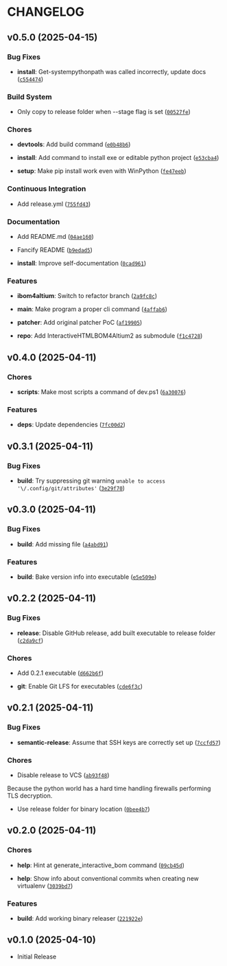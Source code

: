 # CHANGELOG

<!-- version list -->

## v0.5.0 (2025-04-15)

### Bug Fixes

- **install**: Get-systempythonpath was called incorrectly, update docs
  ([`c554474`](https://github.com/StefanRickli/altium-ibom-releaser/commit/c5544742aedf6af7b3887ccec08918f91b89c8ae))

### Build System

- Only copy to release folder when --stage flag is set
  ([`00527fe`](https://github.com/StefanRickli/altium-ibom-releaser/commit/00527fe9ff80eb204df8277102fb3006469fd79a))

### Chores

- **devtools**: Add build command
  ([`e0b48b6`](https://github.com/StefanRickli/altium-ibom-releaser/commit/e0b48b6b7523f54449db05c1b86780b103857945))

- **install**: Add command to install exe or editable python project
  ([`e53cba4`](https://github.com/StefanRickli/altium-ibom-releaser/commit/e53cba4a7131825adb4472cca4d1f27c3646076b))

- **setup**: Make pip install work even with WinPython
  ([`fe47eeb`](https://github.com/StefanRickli/altium-ibom-releaser/commit/fe47eeb884f068c4c24462ccd3e3c9d77040d8a0))

### Continuous Integration

- Add release.yml
  ([`755fd43`](https://github.com/StefanRickli/altium-ibom-releaser/commit/755fd4343be67d6356fd583343af220baa20df4e))

### Documentation

- Add README.md
  ([`04ae160`](https://github.com/StefanRickli/altium-ibom-releaser/commit/04ae160cf5267893e35e1a4dc28562da0b0a94af))

- Fancify README
  ([`b9edad5`](https://github.com/StefanRickli/altium-ibom-releaser/commit/b9edad51b535d5d2d06b6f300289da21be8ebf72))

- **install**: Improve self-documentation
  ([`0cad961`](https://github.com/StefanRickli/altium-ibom-releaser/commit/0cad961a6475c573aedc962aa4cae1a0c25762ce))

### Features

- **ibom4altium**: Switch to refactor branch
  ([`2a9fc8c`](https://github.com/StefanRickli/altium-ibom-releaser/commit/2a9fc8cdc3ec2197e1fab84e85f8fb5277b01b59))

- **main**: Make program a proper cli command
  ([`4affab6`](https://github.com/StefanRickli/altium-ibom-releaser/commit/4affab64c1e6d42b25463e420f2345c6eed8b443))

- **patcher**: Add original patcher PoC
  ([`af19905`](https://github.com/StefanRickli/altium-ibom-releaser/commit/af19905a0096463b467ea76b76b88ea37bf366e2))

- **repo**: Add InteractiveHTMLBOM4Altium2 as submodule
  ([`f1c4728`](https://github.com/StefanRickli/altium-ibom-releaser/commit/f1c472857f93cf2bbf36d61540a284e7dec50675))


## v0.4.0 (2025-04-11)

### Chores

- **scripts**: Make most scripts a command of dev.ps1
  ([`6a30076`](https://github.com/StefanRickli/altium-ibom-releaser/commit/6a30076493ae8f8452e9904c5736774bb0affeb8))

### Features

- **deps**: Update dependencies
  ([`7fc00d2`](https://github.com/StefanRickli/altium-ibom-releaser/commit/7fc00d2b8d436324be37c335dcf8cb93c43ed367))


## v0.3.1 (2025-04-11)

### Bug Fixes

- **build**: Try suppressing git warning `unable to access '\/.config/git/attributes'`
  ([`3e29f70`](https://github.com/StefanRickli/altium-ibom-releaser/commit/3e29f70a904131ed8e8ec141283cc9295cf3aa65))


## v0.3.0 (2025-04-11)

### Bug Fixes

- **build**: Add missing file
  ([`a4abd91`](https://github.com/StefanRickli/altium-ibom-releaser/commit/a4abd91d8c8b35e0578126fe8d94214c3c873643))

### Features

- **build**: Bake version info into executable
  ([`e5e509e`](https://github.com/StefanRickli/altium-ibom-releaser/commit/e5e509e14005c44100b2e01ed35c62e10c7fe8a0))


## v0.2.2 (2025-04-11)

### Bug Fixes

- **release**: Disable GitHub release, add built executable to release folder
  ([`c2da9cf`](https://github.com/StefanRickli/altium-ibom-releaser/commit/c2da9cfd2f75862c488412a379485f11cd98807b))

### Chores

- Add 0.2.1 executable
  ([`d662b6f`](https://github.com/StefanRickli/altium-ibom-releaser/commit/d662b6f3a03db1d67b92814da2d4a79fcde1bee0))

- **git**: Enable Git LFS for executables
  ([`cde6f3c`](https://github.com/StefanRickli/altium-ibom-releaser/commit/cde6f3c6f5ca86d438782d0ab0d30230d6911818))


## v0.2.1 (2025-04-11)

### Bug Fixes

- **semantic-release**: Assume that SSH keys are correctly set up
  ([`7ccfd57`](https://github.com/StefanRickli/altium-ibom-releaser/commit/7ccfd57f16d9c74762d474189164f32b48e7cf6a))

### Chores

- Disable release to VCS
  ([`ab93f48`](https://github.com/StefanRickli/altium-ibom-releaser/commit/ab93f48804aa0eb78838022585ad2759bcd6e74f))

Because the python world has a hard time handling firewalls performing TLS decryption.

- Use release folder for binary location
  ([`0bee4b7`](https://github.com/StefanRickli/altium-ibom-releaser/commit/0bee4b7eba689b7da9818b541618bd6581219f7a))


## v0.2.0 (2025-04-11)

### Chores

- **help**: Hint at generate_interactive_bom command
  ([`09cb45d`](https://github.com/StefanRickli/altium-ibom-releaser/commit/09cb45dae668f02f92f8181dea39e7cc1f8ad87c))

- **help**: Show info about conventional commits when creating new virtualenv
  ([`3039bd7`](https://github.com/StefanRickli/altium-ibom-releaser/commit/3039bd701352582079a4f4f6c356e16e140c8921))

### Features

- **build**: Add working binary releaser
  ([`221922e`](https://github.com/StefanRickli/altium-ibom-releaser/commit/221922efe9198da781c5e2f27c1ce85c728791cb))


## v0.1.0 (2025-04-10)

- Initial Release
